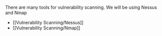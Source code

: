 
There are many tools for vulnerability scanning.
We will be using Nessus and Nmap

- [[Vulnerability Scanning/Nessus]]
- [[Vulnerability Scanning/Nmap]]